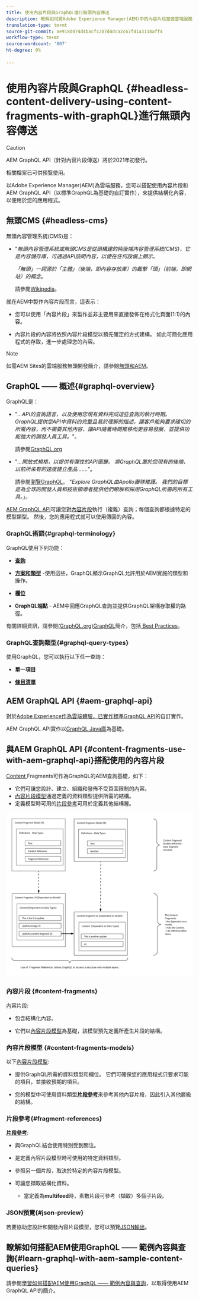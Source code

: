 ```yaml
---
title: 使用內容片段與GraphQL進行無頭內容傳送
description: 瞭解如何將Adobe Experience Manager(AEM)中的內容片段當做雲端服務與GraphQL搭配使用，以進行無頭內容傳送。
translation-type: tm+mt
source-git-commit: ae918d074d4bacfc207d4dca2c67f41a3118aff4
workflow-type: tm+mt
source-wordcount: '807'
ht-degree: 0%

---
```



# 使用內容片段與GraphQL {#headless-content-delivery-using-content-fragments-with-graphQL}進行無頭內容傳送

>[!CAUTION]
>
>AEM GraphQL API（針對內容片段傳送）將於2021年初發行。
>
>相關檔案已可供預覽使用。

以Adobe Experience Manager(AEM)為雲端服務，您可以搭配使用內容片段和AEM GraphQL API（以標準GraphQL為基礎的自訂實作），來提供結構化內容，以便用於您的應用程式。

## 無頭CMS {#headless-cms}

無頭內容管理系統(CMS)是：

* &quot;*無頭內容管理系統或無頭CMS是從頭構建的純後端內容管理系統(CMS)，它是內容儲存庫，可通過API訪問內容，以便在任何設備上顯示。*

   *「無頭」一詞源於「主體」（後端，即內容存放庫）的截擊「頭」（前端，即網站）的概念*。

   請參閱[Wikipedia](https://en.wikipedia.org/wiki/Headless_content_management_system)。

就在AEM中製作內容片段而言，這表示：

* 您可以使用「內容片段」來製作並非主要用來直接發佈在格式化頁面(1:1)的內容。

* 內容片段的內容將依照內容片段模型以預先確定的方式建構。 如此可簡化應用程式的存取，進一步處理您的內容。

>[!NOTE]
>
>如需AEM Sites的雲端服務無頭開發簡介，請參閱[無頭和AEM](/help/implementing/developing/headless/introduction.md)。

## GraphQL —— 概述{#graphql-overview}

GraphQL是：

* &quot;*...API的查詢語言，以及使用您現有資料完成這些查詢的執行時期。 GraphQL提供您API中資料的完整且易於理解的描述，讓客戶能夠要求確切的所需內容，而不需要其他內容，讓API隨著時間推移而更容易發展，並提供功能強大的開發人員工具。*&quot;。

   請參閱[GraphQL.org](https://graphql.org)

* &quot;*...開放式規格，以提供有彈性的API圖層。 將GraphQL置於您現有的後端，以前所未有的速度建立產品…….*&quot;。

   請參閱[瀏覽GraphQL](https://www.graphql.com)。 &quot;*Explore GraphQL由Apollo團隊維護。 我們的目標是為全球的開發人員和技術領導者提供他們瞭解和採用GraphQL所需的所有工具。*」。

[AEM GraphQL API](#aem-graphql-api)可讓您對[內容片段](/help/assets/content-fragments/content-fragments.md)執行（複雜）查詢；每個查詢都根據特定的模型類型。 然後，您的應用程式就可以使用傳回的內容。

### GraphQL術語{#graphql-terminology}

GraphQL使用下列功能：

* **[查詢](https://graphql.org/learn/queries/)**

* **[方案和類型](https://graphql.org/learn/schema/)** -使用這些，GraphQL顯示GraphQL允許用於AEM實施的類型和操作。

* **[欄位](https://graphql.org/learn/queries/#fields)**

* **GraphQL端點** - AEM中回應GraphQL查詢並提供GraphQL架構存取權的路徑。

有關詳細資訊，請參閱[(GraphQL.org)GraphQL](https://graphql.org/learn/)簡介，包括[ Best Practices](https://graphql.org/learn/best-practices/)。

### GraphQL查詢類型{#graphql-query-types}

使用GraphQL，您可以執行以下任一查詢：

* **單一項目**

* **[條目清單](https://graphql.org/learn/schema/#lists-and-non-null)**

## AEM GraphQL API {#aem-graphql-api}

對於[Adobe Experience作為雲端體驗，已實作標準GraphQL API](/help/assets/content-fragments/graphql-api-content-fragments.md)的自訂實作。

AEM GraphQL API實作以[GraphQL Java庫](https://graphql.org/code/#java)為基礎。

## 與AEM GraphQL API {#content-fragments-use-with-aem-graphql-api}搭配使用的內容片段

[Content ](#content-fragments) Fragments可作為GraphQL的AEM查詢基礎，如下：

* 它們可讓您設計、建立、組織和發佈不受頁面限制的內容。
* [內容片段模型](#content-fragments-models)通過定義的資料類型提供所需的結構。
* 定義模型時可用的[片段參考](#fragment-references)可用於定義其他結構層。

![用於GraphQL的內容片](assets/cfm-nested-01.png "段用於GraphQL的內容片段")

### 內容片段 {#content-fragments}

內容片段:

* 包含結構化內容。

* 它們以[內容片段模型](#content-fragments-models)為基礎，該模型預先定義所產生片段的結構。

### 內容片段模型 {#content-fragments-models}

以下[內容片段模型](/help/assets/content-fragments/content-fragments-models.md):

* 提供GraphQL所需的資料類型和欄位。 它們可確保您的應用程式只要求可能的項目，並接收預期的項目。

* 您的模型中可使用資料類型&#x200B;**[片段參考](#fragment-references)**&#x200B;來參考其他內容片段，因此引入其他層級的結構。

### 片段參考{#fragment-references}

**[片段參考](/help/assets/content-fragments/content-fragments-models.md#fragment-reference-nested-fragments)**:

* 與GraphQL結合使用特別受到關注。

* 是定義內容片段模型時可使用的特定資料類型。

* 參照另一個片段，取決於特定的內容片段模型。

* 可讓您擷取結構化資料。

   * 當定義為&#x200B;**multifeed**&#x200B;時，素數片段可參考（擷取）多個子片段。

### JSON預覽{#json-preview}

若要協助您設計和開發內容片段模型，您可以預覽[JSON輸出](/help/assets/content-fragments/content-fragments-json-preview.md)。

## 瞭解如何搭配AEM使用GraphQL —— 範例內容與查詢{#learn-graphql-with-aem-sample-content-queries}

請參閱[學習如何搭配AEM使用GraphQL —— 範例內容與查詢](/help/assets/content-fragments/content-fragments-graphql-samples.md)，以取得使用AEM GraphQL API的簡介。